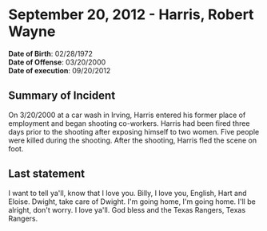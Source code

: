 # September 20, 2012 - Harris, Robert Wayne

**Date of Birth**: 02/28/1972<br/>
**Date of Offense**: 03/20/2000<br/>
**Date of execution**: 09/20/2012<br/>

## Summary of Incident
On 3/20/2000 at a car wash in Irving, Harris entered his former place of employment and began shooting co-workers. Harris had been fired three days prior to the shooting after exposing himself to two women. Five people were killed during the shooting. After the shooting, Harris fled the scene on foot.

## Last statement
I want to tell ya'll, know that I love you. Billy, I love you, English, Hart and Eloise. Dwight, take care of Dwight. I'm going home, I'm going home. I'll be alright, don't worry. I love ya'll. God bless and the Texas Rangers, Texas Rangers.